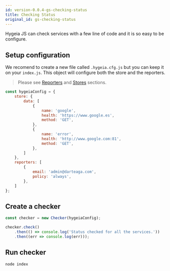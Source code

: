 ```yaml
---
id: version-0.0.4-gs-checking-status
title: Checking Status
original_id: gs-checking-status
---
```


Hygeia JS can check services with a few line of code and it is so easy to be configure.

## Setup configuration

We recomend to create a new file called `.hygeia.cfg.js` but you can keep it on your `index.js`. This object will configure both the store and the reporters. 

> Please see [Reporters]() and [Stores]() sections. 

```javascript
const hygeiaConfig = {
    store: {
        data: [
            {
                name: 'google',
                health: 'https://www.google.es',
                method: 'GET',
            },
            {
                name: 'error',
                health: 'http://www.google.com:81',
                method: 'GET',
            },
        ]
    },
    reporters: [
        {
            email: 'admin@darteaga.com',
            policy: 'always',
        },
    ]
};
```

## Create a checker

```javascript
const checker = new Checker(hygeiaConfig);

checker.check()
    .then(() => console.log('Status checked for all the services.'))
    .then((err => console.log(err)));
```

## Run checker

```sh
node index
```
